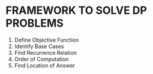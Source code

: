 # FRAMEWORK TO SOLVE DP PROBLEMS
1. Define Objective Function
2. Identify Base Cases
3. Find Recurrence Relation
4. Order of Computation
5. Find Location of Answer


